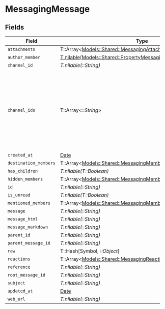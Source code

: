 # MessagingMessage


## Fields

| Field                                                                                                                          | Type                                                                                                                           | Required                                                                                                                       | Description                                                                                                                    |
| ------------------------------------------------------------------------------------------------------------------------------ | ------------------------------------------------------------------------------------------------------------------------------ | ------------------------------------------------------------------------------------------------------------------------------ | ------------------------------------------------------------------------------------------------------------------------------ |
| `attachments`                                                                                                                  | T::Array<[Models::Shared::MessagingAttachment](../../models/shared/messagingattachment.md)>                                    | :heavy_minus_sign:                                                                                                             | N/A                                                                                                                            |
| `author_member`                                                                                                                | [T.nilable(Models::Shared::PropertyMessagingMessageAuthorMember)](../../models/shared/propertymessagingmessageauthormember.md) | :heavy_minus_sign:                                                                                                             | N/A                                                                                                                            |
| `channel_id`                                                                                                                   | *T.nilable(::String)*                                                                                                          | :heavy_minus_sign:                                                                                                             | N/A                                                                                                                            |
| `channel_ids`                                                                                                                  | T::Array<*::String*>                                                                                                           | :heavy_minus_sign:                                                                                                             | Represents the IDs of all channels to which the message is sent. Identifies the channels where the message is posted.          |
| `created_at`                                                                                                                   | [Date](https://ruby-doc.org/stdlib-2.6.1/libdoc/date/rdoc/Date.html)                                                           | :heavy_minus_sign:                                                                                                             | N/A                                                                                                                            |
| `destination_members`                                                                                                          | T::Array<[Models::Shared::MessagingMember](../../models/shared/messagingmember.md)>                                            | :heavy_minus_sign:                                                                                                             | N/A                                                                                                                            |
| `has_children`                                                                                                                 | *T.nilable(T::Boolean)*                                                                                                        | :heavy_minus_sign:                                                                                                             | N/A                                                                                                                            |
| `hidden_members`                                                                                                               | T::Array<[Models::Shared::MessagingMember](../../models/shared/messagingmember.md)>                                            | :heavy_minus_sign:                                                                                                             | N/A                                                                                                                            |
| `id`                                                                                                                           | *T.nilable(::String)*                                                                                                          | :heavy_minus_sign:                                                                                                             | N/A                                                                                                                            |
| `is_unread`                                                                                                                    | *T.nilable(T::Boolean)*                                                                                                        | :heavy_minus_sign:                                                                                                             | N/A                                                                                                                            |
| `mentioned_members`                                                                                                            | T::Array<[Models::Shared::MessagingMember](../../models/shared/messagingmember.md)>                                            | :heavy_minus_sign:                                                                                                             | N/A                                                                                                                            |
| `message`                                                                                                                      | *T.nilable(::String)*                                                                                                          | :heavy_minus_sign:                                                                                                             | N/A                                                                                                                            |
| `message_html`                                                                                                                 | *T.nilable(::String)*                                                                                                          | :heavy_minus_sign:                                                                                                             | N/A                                                                                                                            |
| `message_markdown`                                                                                                             | *T.nilable(::String)*                                                                                                          | :heavy_minus_sign:                                                                                                             | N/A                                                                                                                            |
| `parent_id`                                                                                                                    | *T.nilable(::String)*                                                                                                          | :heavy_minus_sign:                                                                                                             | N/A                                                                                                                            |
| `parent_message_id`                                                                                                            | *T.nilable(::String)*                                                                                                          | :heavy_minus_sign:                                                                                                             | N/A                                                                                                                            |
| `raw`                                                                                                                          | T::Hash[Symbol, *::Object*]                                                                                                    | :heavy_minus_sign:                                                                                                             | N/A                                                                                                                            |
| `reactions`                                                                                                                    | T::Array<[Models::Shared::MessagingReaction](../../models/shared/messagingreaction.md)>                                        | :heavy_minus_sign:                                                                                                             | N/A                                                                                                                            |
| `reference`                                                                                                                    | *T.nilable(::String)*                                                                                                          | :heavy_minus_sign:                                                                                                             | N/A                                                                                                                            |
| `root_message_id`                                                                                                              | *T.nilable(::String)*                                                                                                          | :heavy_minus_sign:                                                                                                             | N/A                                                                                                                            |
| `subject`                                                                                                                      | *T.nilable(::String)*                                                                                                          | :heavy_minus_sign:                                                                                                             | N/A                                                                                                                            |
| `updated_at`                                                                                                                   | [Date](https://ruby-doc.org/stdlib-2.6.1/libdoc/date/rdoc/Date.html)                                                           | :heavy_minus_sign:                                                                                                             | N/A                                                                                                                            |
| `web_url`                                                                                                                      | *T.nilable(::String)*                                                                                                          | :heavy_minus_sign:                                                                                                             | N/A                                                                                                                            |